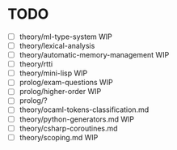 # TODO

- [ ] theory/ml-type-system WIP
- [ ] theory/lexical-analysis
- [ ] theory/automatic-memory-management WIP
- [ ] theory/rtti
- [ ] theory/mini-lisp WIP
- [ ] prolog/exam-questions WIP
- [ ] prolog/higher-order WIP
- [ ] prolog/?
- [ ] theory/ocaml-tokens-classification.md
- [ ] theory/python-generators.md WIP
- [ ] theory/csharp-coroutines.md
- [ ] theory/scoping.md WIP
